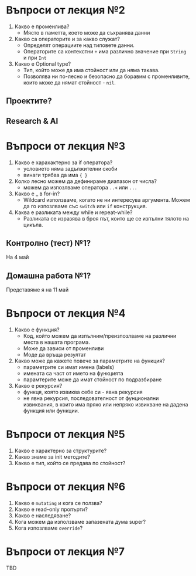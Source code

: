 # Въпроси от лекция №2 

1. Какво е променлива?
	* Място в паметта, което може да съхранява данни	
2. Какво са операторите и за какво служат? 
	* Определят операциите над типовете данни.
	* Операторите са контекстни ```+``` има различно значение при ```String``` и при ```Int```
3. Какво е Optional type?
	* Тип, който може да има стойност или да няма такава.
	* Позволява ни по-лесно и безопасно да боравим с променливите, които може да нямат стойност - ```nil```.

## Проектите?

## Research & AI

# Въпроси от лекция №3 

1. Какво е харахактерно за if оператора?
	* условието няма задължителни скоби 
	* винаги трябва да има ```{ }```
2. Колко лесно можем да дефинираме диапазон от числа?
	* можем да изпозлваме оператора ```..<``` или ```...```  
3. Какво е _ в for-in?
	* Wildcard използваме, когато не ни интересува аргумента. Можем да го изпозлваме със ```switch``` или ```if``` конструкция.
4. Каква е разликата между while и repeat-while?
	* Разликата се изразява в броя път, които ще се изпълни тялото на цикъла. 

## Контролно (тест) №1?

На 4 май

## Домашна работа №1?

Представяме я на 11 май

# Въпроси от лекция №4

1. Какво е функция?
	* Код, който можем да изпълним/преизпозлваме на различни места в нашата програма.
	* Може да зависи от променливи
	* Моде да връща резултат
2. Какво може да кажете повече за параметрите на функция?
	* параметрите си имат имена (labels)
	* имената са част от името на функцията
	* парамтерите може да имат стойност по подразбиране
3. Какво е рекурсия?
	* функця, която извиква себе си - явна рекурсия
	* не явна рекурсия, последователност от фунционални извиквания, в които има пряко или непряко извикване на дадена функция или функции.

	
# Въпроси от лекция №5
1. Какво е характерно за структурите?
2. Какво знаме за init методите?
3. Какво е тип, който се предава по стойност?

# Въпроси от лекция №6
1. Какво е ```mutating``` и кога се ползва?
2. Какво е read–only пропърти?
3. Какво е наследяване?
4. Кога можем да използваме  запазената дума super?
5. Кога изпозлваме ```override```?


# Въпроси от лекция №7

TBD